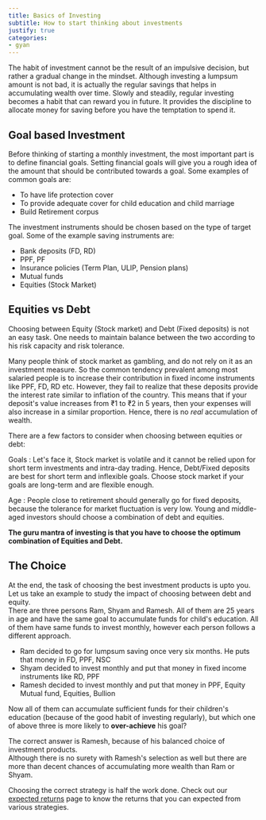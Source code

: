 ```yaml
---
title: Basics of Investing
subtitle: How to start thinking about investments
justify: true
categories:
- gyan
---
```

The habit of investment cannot be the result of an impulsive decision, but rather a gradual change in the mindset.
Although investing a lumpsum amount is not bad, it is actually the regular savings that helps in accumulating wealth over time.
Slowly and steadily, regular investing becomes a habit that can reward you in future. It provides the discipline to allocate money for saving before you have the temptation to spend it. 

<!--more-->

Goal based Investment
---------------------
Before thinking of starting a monthly investment, the most important part is to define financial goals. Setting financial goals will give you a rough idea of the amount that should be contributed towards a goal. Some examples of common goals are:

- To have life protection cover 
- To provide adequate cover for child education and child marriage
- Build Retirement corpus

The investment instruments should be chosen based on the type of target goal. Some of the example saving instruments are:

- Bank deposits (FD, RD)
- PPF, PF
- Insurance policies (Term Plan, ULIP, Pension plans)
- Mutual funds
- Equities (Stock Market)

Equities vs Debt
----------------
Choosing between Equity (Stock market) and Debt (Fixed deposits) is not an easy task. One needs to maintain balance between the two according to his risk capacity and risk tolerance.

Many people think of stock market as gambling, and do not rely on it as an investment measure. So the common tendency prevalent among most salaried people is to increase their contribution in fixed income instruments like PPF, FD, RD etc. However, they fail to realize that these deposits provide the interest rate similar to inflation of the country. This means that if your deposit's value increases from ₹1 to ₹2 in 5 years, then your expenses will also increase in a similar proportion. Hence, there is no _real_ accumulation of wealth.

There are a few factors to consider when choosing between equities or debt:

Goals
: Let's face it, Stock market is volatile and it cannot be relied upon for short term investments and intra-day trading. Hence, Debt/Fixed deposits are best for short term and inflexible goals. Choose stock market if your goals are long-term and are flexible enough.

Age
: People close to retirement should generally go for fixed deposits, because the tolerance for market fluctuation is very low. Young and middle-aged investors should choose a combination of debt and equities.

**The guru mantra of investing is that you have to choose the optimum combination of Equities and Debt.**

The Choice
----------
At the end, the task of choosing the best investment products is upto you. Let us take an example to study the impact of choosing between debt and equity.  
There are three persons Ram, Shyam and Ramesh. All of them are 25 years in age and have the same goal to accumulate funds for child's education. All of them have same funds to invest monthly, however each person follows a different approach.
 
- Ram decided to go for lumpsum saving once very six months. He puts that money in FD, PPF, NSC
- Shyam decided to invest monthly and put that money in fixed income instruments like RD, PPF
- Ramesh decided to invest monthly and put that money in PPF, Equity Mutual fund, Equities, Bullion

Now all of them can accumulate sufficient funds for their children's education (because of the good habit of investing regularly), but which one of above three is more likely to **over-achieve** his goal?

The correct answer is Ramesh, because of his balanced choice of investment products.  
Although there is no surety with Ramesh's selection as well but there are more than decent chances of accumulating more wealth than Ram or Shyam.

Choosing the correct strategy is half the work done. Check out our [expected returns][] page to know the returns that you can expected from various strategies.

[expected returns]: /strategies
